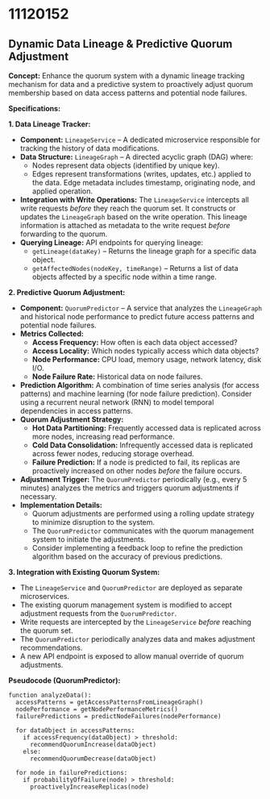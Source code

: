 # 11120152

## Dynamic Data Lineage & Predictive Quorum Adjustment

**Concept:** Enhance the quorum system with a dynamic lineage tracking mechanism for data and a predictive system to proactively adjust quorum membership based on data access patterns and potential node failures.

**Specifications:**

**1. Data Lineage Tracker:**

*   **Component:**  `LineageService` – A dedicated microservice responsible for tracking the history of data modifications.
*   **Data Structure:**  `LineageGraph` – A directed acyclic graph (DAG) where:
    *   Nodes represent data objects (identified by unique key).
    *   Edges represent transformations (writes, updates, etc.) applied to the data.  Edge metadata includes timestamp, originating node, and applied operation.
*   **Integration with Write Operations:** The `LineageService` intercepts all write requests *before* they reach the quorum set.  It constructs or updates the `LineageGraph` based on the write operation.  This lineage information is attached as metadata to the write request *before* forwarding to the quorum.
*   **Querying Lineage:** API endpoints for querying lineage:
    *   `getLineage(dataKey)` – Returns the lineage graph for a specific data object.
    *   `getAffectedNodes(nodeKey, timeRange)` – Returns a list of data objects affected by a specific node within a time range.

**2. Predictive Quorum Adjustment:**

*   **Component:**  `QuorumPredictor` – A service that analyzes the `LineageGraph` and historical node performance to predict future access patterns and potential node failures.
*   **Metrics Collected:**
    *   **Access Frequency:**  How often is each data object accessed?
    *   **Access Locality:** Which nodes typically access which data objects?
    *   **Node Performance:** CPU load, memory usage, network latency, disk I/O.
    *   **Node Failure Rate:** Historical data on node failures.
*   **Prediction Algorithm:** A combination of time series analysis (for access patterns) and machine learning (for node failure prediction).  Consider using a recurrent neural network (RNN) to model temporal dependencies in access patterns.
*   **Quorum Adjustment Strategy:**
    *   **Hot Data Partitioning:**  Frequently accessed data is replicated across more nodes, increasing read performance.
    *   **Cold Data Consolidation:** Infrequently accessed data is replicated across fewer nodes, reducing storage overhead.
    *   **Failure Prediction:** If a node is predicted to fail, its replicas are proactively increased on other nodes *before* the failure occurs.
*   **Adjustment Trigger:** The `QuorumPredictor` periodically (e.g., every 5 minutes) analyzes the metrics and triggers quorum adjustments if necessary.
*   **Implementation Details:**
    *   Quorum adjustments are performed using a rolling update strategy to minimize disruption to the system.
    *   The `QuorumPredictor` communicates with the quorum management system to initiate the adjustments.
    *   Consider implementing a feedback loop to refine the prediction algorithm based on the accuracy of previous predictions.

**3.  Integration with Existing Quorum System:**

*   The `LineageService` and `QuorumPredictor` are deployed as separate microservices.
*   The existing quorum management system is modified to accept adjustment requests from the `QuorumPredictor`.
*   Write requests are intercepted by the `LineageService` *before* reaching the quorum set.
*   The `QuorumPredictor` periodically analyzes data and makes adjustment recommendations.
*   A new API endpoint is exposed to allow manual override of quorum adjustments.



**Pseudocode (QuorumPredictor):**

```pseudocode
function analyzeData():
  accessPatterns = getAccessPatternsFromLineageGraph()
  nodePerformance = getNodePerformanceMetrics()
  failurePredictions = predictNodeFailures(nodePerformance)

  for dataObject in accessPatterns:
    if accessFrequency(dataObject) > threshold:
      recommendQuorumIncrease(dataObject)
    else:
      recommendQuorumDecrease(dataObject)

  for node in failurePredictions:
    if probabilityOfFailure(node) > threshold:
      proactivelyIncreaseReplicas(node)
```